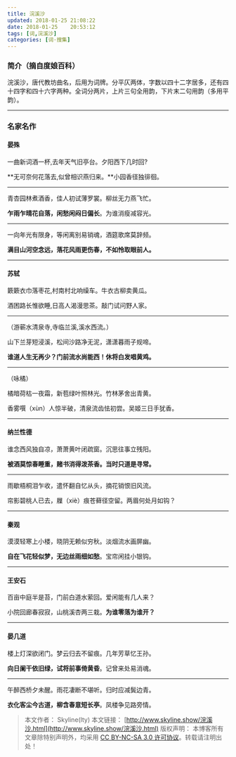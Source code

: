 ```yaml
---
title: 浣溪沙
updated: 2018-01-25	21:08:22
date: 2018-01-25	20:53:12
tags: [词,浣溪沙]
categories: [词·搜集]
---
```

### 简介（摘自度娘百科）
浣溪沙，唐代教坊曲名，后用为词牌。分平仄两体，字数以四十二字居多，还有四十四字和四十六字两种。全词分两片，上片三句全用韵，下片末二句用韵（多用平韵）。
****

### 名家名作
#### 晏殊
一曲新词酒一杯,去年天气旧亭台。夕阳西下几时回? 

**无可奈何花落去,似曾相识燕归来。**小园香径独徘徊。

*****
青杏园林煮酒香，佳人初试薄罗裳。柳丝无力燕飞忙。

**乍雨乍晴花自落，闲愁闲闷日偏长**。为谁消瘦减容光。
*****
一向年光有限身，等闲离别易销魂，酒筵歌席莫辞频。

**满目山河空念远，落花风雨更伤春，不如怜取眼前人。**

****
#### 苏轼
簌簌衣巾落枣花,村南村北响缲车。牛衣古柳卖黄瓜。

酒困路长惟欲睡,日高人渴漫思茶。敲门试问野人家。
*****
（游蕲水清泉寺,寺临兰溪,溪水西流。）

山下兰芽短浸溪，松间沙路净无泥，潇潇暮雨子规啼。

**谁道人生无再少？门前流水尚能西！休将白发唱黄鸡。**

*****
（咏橘）

橘暗荷枯一夜霜，新苞绿叶照林光。竹林茅舍出青黄。

香雾噀（xùn）人惊半破，清泉流齿怯初尝。吴姬三日手犹香。

****
#### 纳兰性德
谁念西风独自凉，萧萧黄叶闭疏窗。沉思往事立残阳。

**被酒莫惊春睡重，赌书消得泼茶香。当时只道是寻常。**
*****
雨歇梧桐泪乍收，遣怀翻自忆从头，摘花销恨旧风流。

帘影碧桃人已去，屧（xiè）痕苍藓径空留。两眉何处月如钩？

****
#### 秦观
漠漠轻寒上小楼，晓阴无赖似穷秋。淡烟流水画屏幽。

**自在飞花轻似梦，无边丝雨细如愁**。宝帘闲挂小银钩。

****
#### 王安石
<!--more-->
百亩中庭半是苔，门前白道水萦回。爱闲能有几人来？

小院回廊春寂寂，山桃溪杏两三栽。**为谁零落为谁开？**
****

#### 晏几道
楼上灯深欲闭门。梦云归去不留痕。几年芳草忆王孙。

**向日阑干依旧绿，试将前事倚黄昏**。记曾来处易消魂。
*****
午醉西桥夕未醒。雨花凄断不堪听。归时应减鬓边青。

**衣化客尘今古道，柳含春意短长亭**。凤楼争见路旁情。

> 本文作者： Skyline(lty)
本文链接： [http://www.skyline.show/浣溪沙.html](http://www.skyline.show/浣溪沙.html)
版权声明： 本博客所有文章除特别声明外，均采用 [CC BY-NC-SA 3.0 许可协议](https://creativecommons.org/licenses/by-nc-sa/3.0/)。转载请注明出处！
